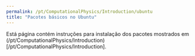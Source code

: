 ```yaml
---
permalink: /pt/ComputationalPhysics/Introduction/ubuntu
title: "Pacotes básicos no Ubuntu"
---
```


Está página contém instruções para instalação dos pacotes mostrados
em (/pt/ComputationalPhysics/Introduction)[/pt/ComputationalPhysics/Introduction].
